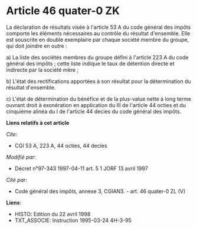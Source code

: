 # Article 46 quater-0 ZK

La déclaration de résultats visée à l'article 53 A du code général des impôts comporte les éléments nécessaires au contrôle
du résultat d'ensemble. Elle est souscrite en double exemplaire par chaque société membre du groupe, qui doit joindre en
outre :

a) La liste des sociétés membres du groupe défini à l'article 223 A du code général des impôts ; cette liste indique le taux
de détention directe et indirecte par la société mère ;

b) L'état des rectifications apportées à son résultat pour la détermination du résultat d'ensemble.

c) L'état de détermination du bénéfice et de la plus-value nette à long terme ouvrant droit à exonération en application du
III de l'article 44 octies et du cinquième alinéa du I de l'article 44 decies du code général des impôts.

**Liens relatifs à cet article**

_Cite_:

  - CGI 53 A, 223 A, 44 octies, 44 decies

_Modifié par_:

  - Décret n°97-343 1997-04-11 art. 5 1 JORF 13 avril 1997

_Cité par_:

  - Code général des impôts, annexe 3, CGIAN3. - art. 46 quater-0 ZL (V)

**Liens**:

  - HISTO: Edition du 22 avril 1998
  - TXT_ASSOCIE: Instruction 1995-03-24 4H-3-95
